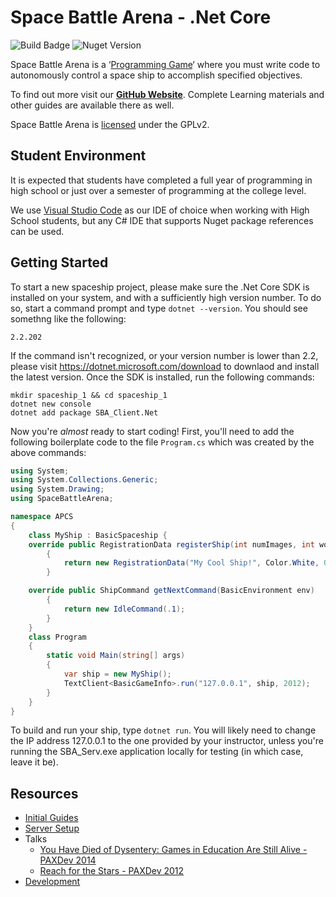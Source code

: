 Space Battle Arena - .Net Core
==============================

![Build Badge](https://codebuild.us-west-2.amazonaws.com/badges?uuid=eyJlbmNyeXB0ZWREYXRhIjoidVRpbVB3aXM3VVp0WEI0Q0xjTDNCdXJCYmZSK2Q3M3hLMnRhYmJmZm5ET21wYzZLVVlLMjhneWIzcjdkc1RyUHoyVnQwWkVzTVB5bzhnaVdQeUtMKzBRPSIsIml2UGFyYW1ldGVyU3BlYyI6IlIwQk5TMjFJaHEvSk9ybkoiLCJtYXRlcmlhbFNldFNlcmlhbCI6MX0%3D&branch=master) ![Nuget Version](https://img.shields.io/nuget/v/SBA_Client.Net.svg)

Space Battle Arena is a ‘[Programming Game](http://en.wikipedia.org/wiki/Programming_game)‘ where you must write code to autonomously control a space ship to accomplish specified objectives.  

To find out more visit our **[GitHub Website](http://mikeware.github.io/SpaceBattleArena)**.  Complete Learning materials and other guides are available there as well.

Space Battle Arena is [licensed](LICENSE) under the GPLv2.

Student Environment
-------------------
It is expected that students have completed a full year of programming in high school or just over a semester of programming at the college level.

We use [Visual Studio Code](https://code.visualstudio.com/) as our IDE of choice when working with High School students, but any C# IDE that supports Nuget package references can be used.

Getting Started
---------------

To start a new spaceship project, please make sure the .Net Core SDK is installed on your system, and with a sufficiently high version number. To do so, start a command prompt and type `dotnet --version`. You should see somethng like the following:

```
2.2.202
```

If the command isn't recognized, or your version number is lower than 2.2, please visit https://dotnet.microsoft.com/download to downlaod and install the latest version. Once the SDK is installed, run the following commands:

```
mkdir spaceship_1 && cd spaceship_1
dotnet new console
dotnet add package SBA_Client.Net
```

Now you're *almost* ready to start coding!  First, you'll need to add the following boilerplate code to the file `Program.cs` which was created by the above commands:

```csharp
using System;
using System.Collections.Generic;
using System.Drawing;
using SpaceBattleArena;

namespace APCS
{
    class MyShip : BasicSpaceship {
	override public RegistrationData registerShip(int numImages, int worldWidth, int worldHeight)
        {
            return new RegistrationData("My Cool Ship!", Color.White, 0);
        }

	override public ShipCommand getNextCommand(BasicEnvironment env)
        {
            return new IdleCommand(.1);
        }
    }
    class Program
    {
        static void Main(string[] args)
        {
            var ship = new MyShip();
            TextClient<BasicGameInfo>.run("127.0.0.1", ship, 2012);
        }
    }
}
```

To build and run your ship, type `dotnet run`.  You will likely need to change the IP address 127.0.0.1 to the one provided by your instructor, unless you're running the SBA_Serv.exe application locally for testing (in which case, leave it be).

Resources
---------
* [Initial Guides](http://mikeware.github.io/SpaceBattleArena/client/guides/)
* [Server Setup](http://mikeware.github.io/SpaceBattleArena/server/)
* Talks
    * [You Have Died of Dysentery: Games in Education Are Still Alive - PAXDev 2014](http://www.mikeware.com/2014/08/you-have-died-of-dysentery-games-in-education-are-still-alive/)
    * [Reach for the Stars - PAXDev 2012](http://www.mikeware.com/2012/09/reach-for-the-stars-educating-the-next-generation-using-games/)
* [Development](http://mikeware.github.io/SpaceBattleArena/dev)

